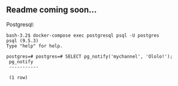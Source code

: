 Readme coming soon...
---------------------

Postgresql:

```
bash-3.2$ docker-compose exec postgresql psql -U postgres
psql (9.5.3)
Type "help" for help.

postgres=# postgres=# SELECT pg_notify('mychannel', 'Ololo!');
 pg_notify
 -----------

 (1 row)
```
